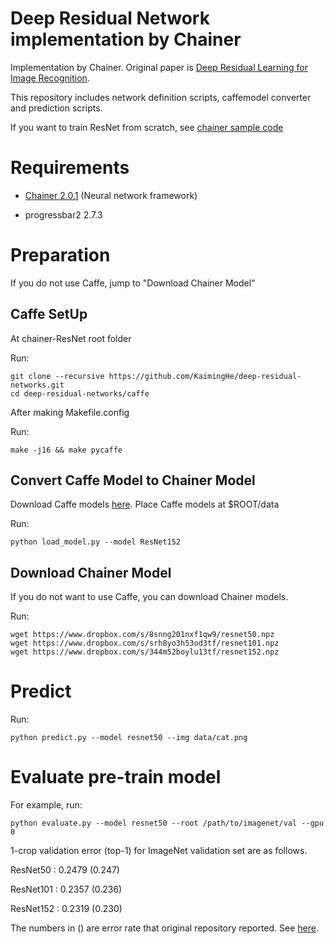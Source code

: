 Deep Residual Network implementation by Chainer
========

Implementation by Chainer. Original paper is [Deep Residual Learning for Image Recognition](http://arxiv.org/abs/1512.03385).

This repository includes network definition scripts, caffemodel converter and prediction scripts.

If you want to train ResNet from scratch, see [chainer sample code](https://github.com/pfnet/chainer/tree/master/examples/imagenet)

# Requirements

- [Chainer 2.0.1](https://github.com/pfnet/chainer) (Neural network framework)

- progressbar2 2.7.3

# Preparation

If you do not use Caffe, jump to "Download Chainer Model"

## Caffe SetUp

At chainer-ResNet root folder


Run:

```
git clone --recursive https://github.com/KaimingHe/deep-residual-networks.git
cd deep-residual-networks/caffe
```
After making Makefile.config

Run:
```
make -j16 && make pycaffe
```

## Convert Caffe Model to Chainer Model

Download Caffe models [here](https://onedrive.live.com/?authkey=%21AAFW2-FVoxeVRck&id=4006CBB8476FF777%2117887&cid=4006CBB8476FF777).
Place Caffe models at $ROOT/data

Run:
```
python load_model.py --model ResNet152
```

## Download Chainer Model
If you do not want to use Caffe, you can download Chainer models.

Run:
```
wget https://www.dropbox.com/s/8snng201nxf1qw9/resnet50.npz
wget https://www.dropbox.com/s/srh8yo3h53od3tf/resnet101.npz
wget https://www.dropbox.com/s/344m52boylu13tf/resnet152.npz
```

# Predict

Run:

```
python predict.py --model resnet50 --img data/cat.png
```


# Evaluate pre-train model

For example, run:

```
python evaluate.py --model resnet50 --root /path/to/imagenet/val --gpu 0
```

1-crop validation error (top-1) for ImageNet validation set are as follows.

ResNet50  : 0.2479 (0.247)

ResNet101 : 0.2357 (0.236)

ResNet152 : 0.2319 (0.230)

The numbers in () are error rate that original repository reported. See [here](https://github.com/KaimingHe/deep-residual-networks).
